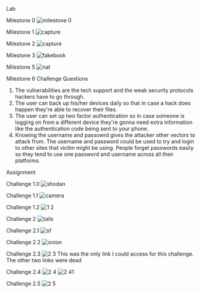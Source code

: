 Lab

Milestone 0
![milestone 0](https://user-images.githubusercontent.com/37943892/40882443-ec9b20e8-6696-11e8-8125-7c841b1e5b98.PNG)

Milestone 1
![capture](https://user-images.githubusercontent.com/37943892/41442335-8d7f0e86-6feb-11e8-8b34-a71751b059a8.PNG)

Milestone 2
![capture](https://user-images.githubusercontent.com/37943892/41016630-5866ec2e-6905-11e8-830a-c6e509bde29d.PNG)

Milestone 3
![fakebook](https://user-images.githubusercontent.com/37943892/41017014-c30ea7a4-6907-11e8-8cdc-5434f6e13598.PNG)

Milestone 5
![nat](https://user-images.githubusercontent.com/37943892/41017166-88b6101e-6908-11e8-868a-05d2f2311bbb.PNG)

Milestone 6
Challenge Questions
1) The vulnerabilities are the tech support and the weak security protocols hackers have to go through. 
2) The user can back up his/her devices daily so that in case a hack does happen they're able to recover their files.
3) The user can set up two factor authentication so in case someone is logging on from a different device they're gonna need extra information like the authentication code being sent to your phone. 
4)  Knowing the username and passowrd gives the attacker other vectors to attack from. The username and password could be used to try and login to other sites that victim might be using. People forget passwords easily so they tend to use one password and username across all their platforms. 


Assignment

Challenge 1.0
![shodan](https://user-images.githubusercontent.com/37943892/40882194-316926a0-668f-11e8-9f4a-43e9c2cc408d.JPG)

Challenge 1.1
![camera](https://user-images.githubusercontent.com/37943892/40882239-7984236c-6690-11e8-91c0-4e87b71e340c.JPG)

Challenge 1.2
![1 2](https://user-images.githubusercontent.com/37943892/40882291-d4f11da8-6691-11e8-8b82-08159dac37b2.JPG)

Challenge 2
![tails](https://user-images.githubusercontent.com/37943892/40955274-db018d4c-683d-11e8-8e03-d7eba98a9211.PNG)

Challenge 2.1
![sf](https://user-images.githubusercontent.com/37943892/40955459-126378b2-683f-11e8-9cbf-13c6af316898.PNG)

Challenge 2.2
![onion](https://user-images.githubusercontent.com/37943892/40955619-f73a7c88-683f-11e8-9ac4-f2df823aba45.PNG)

Challenge 2.3
![2 3](https://user-images.githubusercontent.com/37943892/40955785-0ecde442-6841-11e8-9b04-2211c97cc66a.PNG)
This was the only link I could access for this challenge. The other two links were dead

Challenge 2.4
![2 4](https://user-images.githubusercontent.com/37943892/40955854-9e3fec4c-6841-11e8-92a3-e90810e9df64.PNG)
![2 41](https://user-images.githubusercontent.com/37943892/40955856-9f6659bc-6841-11e8-8668-b02a87e4cfe8.PNG)

Challenge 2.5
![2 5](https://user-images.githubusercontent.com/37943892/40956189-c4f54c18-6843-11e8-8793-0c06de886e02.PNG)

